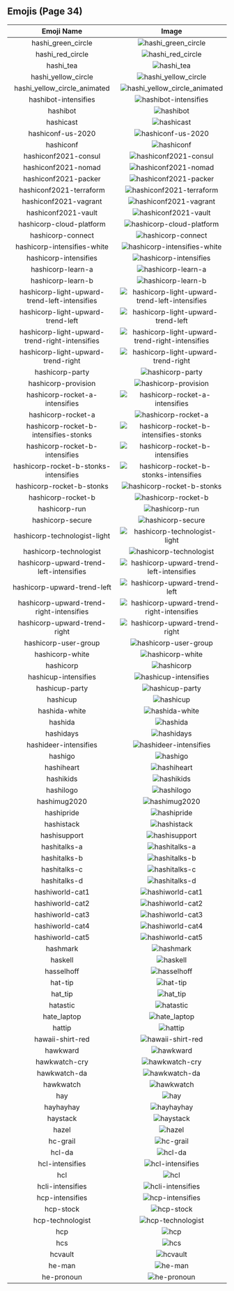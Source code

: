 
  ## Emojis (Page 34)
  |Emoji Name|Image|
  | :-: | :-: |
  |hashi_green_circle| ![hashi_green_circle](/emojis/hashicorp/hashi_green_circle.png)|
  |hashi_red_circle| ![hashi_red_circle](/emojis/hashicorp/hashi_red_circle.png)|
  |hashi_tea| ![hashi_tea](/emojis/hashicorp/hashi_tea.png)|
  |hashi_yellow_circle| ![hashi_yellow_circle](/emojis/hashicorp/hashi_yellow_circle.png)|
  |hashi_yellow_circle_animated| ![hashi_yellow_circle_animated](/emojis/hashicorp/hashi_yellow_circle_animated.gif)|
  |hashibot-intensifies| ![hashibot-intensifies](/emojis/hashicorp/hashibot-intensifies.gif)|
  |hashibot| ![hashibot](/emojis/hashicorp/hashibot.png)|
  |hashicast| ![hashicast](/emojis/hashicorp/hashicast.png)|
  |hashiconf-us-2020| ![hashiconf-us-2020](/emojis/hashicorp/hashiconf-us-2020.jpg)|
  |hashiconf| ![hashiconf](/emojis/hashicorp/hashiconf.png)|
  |hashiconf2021-consul| ![hashiconf2021-consul](/emojis/hashicorp/hashiconf2021-consul.png)|
  |hashiconf2021-nomad| ![hashiconf2021-nomad](/emojis/hashicorp/hashiconf2021-nomad.png)|
  |hashiconf2021-packer| ![hashiconf2021-packer](/emojis/hashicorp/hashiconf2021-packer.png)|
  |hashiconf2021-terraform| ![hashiconf2021-terraform](/emojis/hashicorp/hashiconf2021-terraform.png)|
  |hashiconf2021-vagrant| ![hashiconf2021-vagrant](/emojis/hashicorp/hashiconf2021-vagrant.png)|
  |hashiconf2021-vault| ![hashiconf2021-vault](/emojis/hashicorp/hashiconf2021-vault.png)|
  |hashicorp-cloud-platform| ![hashicorp-cloud-platform](/emojis/hashicorp/hashicorp-cloud-platform.png)|
  |hashicorp-connect| ![hashicorp-connect](/emojis/hashicorp/hashicorp-connect.png)|
  |hashicorp-intensifies-white| ![hashicorp-intensifies-white](/emojis/hashicorp/hashicorp-intensifies-white.gif)|
  |hashicorp-intensifies| ![hashicorp-intensifies](/emojis/hashicorp/hashicorp-intensifies.gif)|
  |hashicorp-learn-a| ![hashicorp-learn-a](/emojis/hashicorp/hashicorp-learn-a.png)|
  |hashicorp-learn-b| ![hashicorp-learn-b](/emojis/hashicorp/hashicorp-learn-b.png)|
  |hashicorp-light-upward-trend-left-intensifies| ![hashicorp-light-upward-trend-left-intensifies](/emojis/hashicorp/hashicorp-light-upward-trend-left-intensifies.gif)|
  |hashicorp-light-upward-trend-left| ![hashicorp-light-upward-trend-left](/emojis/hashicorp/hashicorp-light-upward-trend-left.png)|
  |hashicorp-light-upward-trend-right-intensifies| ![hashicorp-light-upward-trend-right-intensifies](/emojis/hashicorp/hashicorp-light-upward-trend-right-intensifies.gif)|
  |hashicorp-light-upward-trend-right| ![hashicorp-light-upward-trend-right](/emojis/hashicorp/hashicorp-light-upward-trend-right.png)|
  |hashicorp-party| ![hashicorp-party](/emojis/hashicorp/hashicorp-party.gif)|
  |hashicorp-provision| ![hashicorp-provision](/emojis/hashicorp/hashicorp-provision.png)|
  |hashicorp-rocket-a-intensifies| ![hashicorp-rocket-a-intensifies](/emojis/hashicorp/hashicorp-rocket-a-intensifies.gif)|
  |hashicorp-rocket-a| ![hashicorp-rocket-a](/emojis/hashicorp/hashicorp-rocket-a.png)|
  |hashicorp-rocket-b-intensifies-stonks| ![hashicorp-rocket-b-intensifies-stonks](/emojis/hashicorp/hashicorp-rocket-b-intensifies-stonks.gif)|
  |hashicorp-rocket-b-intensifies| ![hashicorp-rocket-b-intensifies](/emojis/hashicorp/hashicorp-rocket-b-intensifies.gif)|
  |hashicorp-rocket-b-stonks-intensifies| ![hashicorp-rocket-b-stonks-intensifies](/emojis/hashicorp/hashicorp-rocket-b-stonks-intensifies.gif)|
  |hashicorp-rocket-b-stonks| ![hashicorp-rocket-b-stonks](/emojis/hashicorp/hashicorp-rocket-b-stonks.png)|
  |hashicorp-rocket-b| ![hashicorp-rocket-b](/emojis/hashicorp/hashicorp-rocket-b.png)|
  |hashicorp-run| ![hashicorp-run](/emojis/hashicorp/hashicorp-run.png)|
  |hashicorp-secure| ![hashicorp-secure](/emojis/hashicorp/hashicorp-secure.png)|
  |hashicorp-technologist-light| ![hashicorp-technologist-light](/emojis/hashicorp/hashicorp-technologist-light.png)|
  |hashicorp-technologist| ![hashicorp-technologist](/emojis/hashicorp/hashicorp-technologist.png)|
  |hashicorp-upward-trend-left-intensifies| ![hashicorp-upward-trend-left-intensifies](/emojis/hashicorp/hashicorp-upward-trend-left-intensifies.gif)|
  |hashicorp-upward-trend-left| ![hashicorp-upward-trend-left](/emojis/hashicorp/hashicorp-upward-trend-left.png)|
  |hashicorp-upward-trend-right-intensifies| ![hashicorp-upward-trend-right-intensifies](/emojis/hashicorp/hashicorp-upward-trend-right-intensifies.gif)|
  |hashicorp-upward-trend-right| ![hashicorp-upward-trend-right](/emojis/hashicorp/hashicorp-upward-trend-right.png)|
  |hashicorp-user-group| ![hashicorp-user-group](/emojis/hashicorp/hashicorp-user-group.png)|
  |hashicorp-white| ![hashicorp-white](/emojis/hashicorp/hashicorp-white.png)|
  |hashicorp| ![hashicorp](/emojis/hashicorp/hashicorp.png)|
  |hashicup-intensifies| ![hashicup-intensifies](/emojis/hashicorp/hashicup-intensifies.gif)|
  |hashicup-party| ![hashicup-party](/emojis/hashicorp/hashicup-party.gif)|
  |hashicup| ![hashicup](/emojis/hashicorp/hashicup.png)|
  |hashida-white| ![hashida-white](/emojis/hashicorp/hashida-white.png)|
  |hashida| ![hashida](/emojis/hashicorp/hashida.png)|
  |hashidays| ![hashidays](/emojis/hashicorp/hashidays.png)|
  |hashideer-intensifies| ![hashideer-intensifies](/emojis/hashicorp/hashideer-intensifies.gif)|
  |hashigo| ![hashigo](/emojis/hashicorp/hashigo.jpg)|
  |hashiheart| ![hashiheart](/emojis/hashicorp/hashiheart.png)|
  |hashikids| ![hashikids](/emojis/hashicorp/hashikids.png)|
  |hashilogo| ![hashilogo](/emojis/hashicorp/hashilogo.jpg)|
  |hashimug2020| ![hashimug2020](/emojis/hashicorp/hashimug2020.png)|
  |hashipride| ![hashipride](/emojis/hashicorp/hashipride.png)|
  |hashistack| ![hashistack](/emojis/hashicorp/hashistack.png)|
  |hashisupport| ![hashisupport](/emojis/hashicorp/hashisupport.png)|
  |hashitalks-a| ![hashitalks-a](/emojis/hashicorp/hashitalks-a.png)|
  |hashitalks-b| ![hashitalks-b](/emojis/hashicorp/hashitalks-b.png)|
  |hashitalks-c| ![hashitalks-c](/emojis/hashicorp/hashitalks-c.png)|
  |hashitalks-d| ![hashitalks-d](/emojis/hashicorp/hashitalks-d.png)|
  |hashiworld-cat1| ![hashiworld-cat1](/emojis/hashicorp/hashiworld-cat1.png)|
  |hashiworld-cat2| ![hashiworld-cat2](/emojis/hashicorp/hashiworld-cat2.png)|
  |hashiworld-cat3| ![hashiworld-cat3](/emojis/hashicorp/hashiworld-cat3.png)|
  |hashiworld-cat4| ![hashiworld-cat4](/emojis/hashicorp/hashiworld-cat4.png)|
  |hashiworld-cat5| ![hashiworld-cat5](/emojis/hashicorp/hashiworld-cat5.png)|
  |hashmark| ![hashmark](/emojis/hashicorp/hashmark.jpg)|
  |haskell| ![haskell](/emojis/hashicorp/haskell.png)|
  |hasselhoff| ![hasselhoff](/emojis/hashicorp/hasselhoff.jpg)|
  |hat-tip| ![hat-tip](/emojis/hashicorp/hat-tip.gif)|
  |hat_tip| ![hat_tip](/emojis/hashicorp/hat_tip.gif)|
  |hatastic| ![hatastic](/emojis/hashicorp/hatastic.jpg)|
  |hate_laptop| ![hate_laptop](/emojis/hashicorp/hate_laptop.gif)|
  |hattip| ![hattip](/emojis/hashicorp/hattip.png)|
  |hawaii-shirt-red| ![hawaii-shirt-red](/emojis/hashicorp/hawaii-shirt-red.png)|
  |hawkward| ![hawkward](/emojis/hashicorp/hawkward.jpg)|
  |hawkwatch-cry| ![hawkwatch-cry](/emojis/hashicorp/hawkwatch-cry.png)|
  |hawkwatch-da| ![hawkwatch-da](/emojis/hashicorp/hawkwatch-da.png)|
  |hawkwatch| ![hawkwatch](/emojis/hashicorp/hawkwatch.png)|
  |hay| ![hay](/emojis/hashicorp/hay.png)|
  |hayhayhay| ![hayhayhay](/emojis/hashicorp/hayhayhay.png)|
  |haystack| ![haystack](/emojis/hashicorp/haystack.png)|
  |hazel| ![hazel](/emojis/hashicorp/hazel.png)|
  |hc-grail| ![hc-grail](/emojis/hashicorp/hc-grail.png)|
  |hcl-da| ![hcl-da](/emojis/hashicorp/hcl-da.png)|
  |hcl-intensifies| ![hcl-intensifies](/emojis/hashicorp/hcl-intensifies.gif)|
  |hcl| ![hcl](/emojis/hashicorp/hcl.png)|
  |hcli-intensifies| ![hcli-intensifies](/emojis/hashicorp/hcli-intensifies.gif)|
  |hcp-intensifies| ![hcp-intensifies](/emojis/hashicorp/hcp-intensifies.gif)|
  |hcp-stock| ![hcp-stock](/emojis/hashicorp/hcp-stock.png)|
  |hcp-technologist| ![hcp-technologist](/emojis/hashicorp/hcp-technologist.png)|
  |hcp| ![hcp](/emojis/hashicorp/hcp.png)|
  |hcs| ![hcs](/emojis/hashicorp/hcs.png)|
  |hcvault| ![hcvault](/emojis/hashicorp/hcvault.png)|
  |he-man| ![he-man](/emojis/hashicorp/he-man.png)|
  |he-pronoun| ![he-pronoun](/emojis/hashicorp/he-pronoun.png)|
  